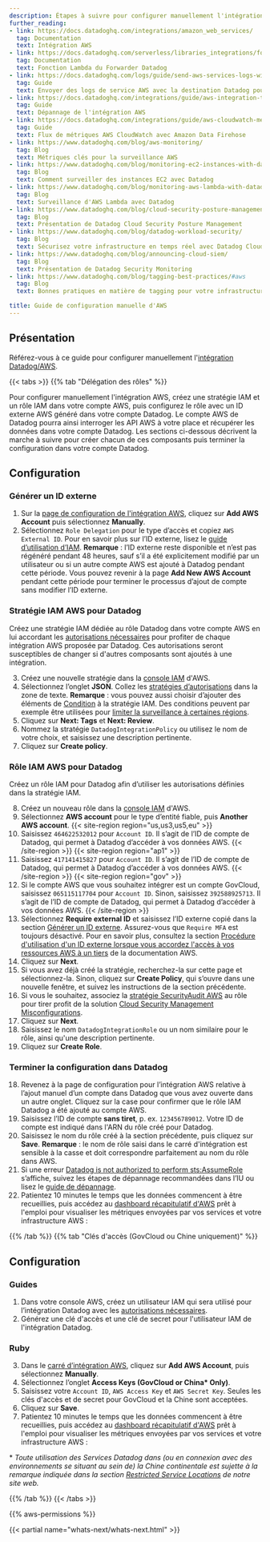 ```yaml
---
description: Étapes à suivre pour configurer manuellement l'intégration Datadog/AWS
further_reading:
- link: https://docs.datadoghq.com/integrations/amazon_web_services/
  tag: Documentation
  text: Intégration AWS
- link: https://docs.datadoghq.com/serverless/libraries_integrations/forwarder/
  tag: Documentation
  text: Fonction Lambda du Forwarder Datadog
- link: https://docs.datadoghq.com/logs/guide/send-aws-services-logs-with-the-datadog-kinesis-firehose-destination/
  tag: Guide
  text: Envoyer des logs de service AWS avec la destination Datadog pour Amazon Data Firehose
- link: https://docs.datadoghq.com/integrations/guide/aws-integration-troubleshooting/
  tag: Guide
  text: Dépannage de l'intégration AWS
- link: https://docs.datadoghq.com/integrations/guide/aws-cloudwatch-metric-streams-with-kinesis-data-firehose/
  tag: Guide
  text: Flux de métriques AWS CloudWatch avec Amazon Data Firehose
- link: https://www.datadoghq.com/blog/aws-monitoring/
  tag: Blog
  text: Métriques clés pour la surveillance AWS
- link: https://www.datadoghq.com/blog/monitoring-ec2-instances-with-datadog/
  tag: Blog
  text: Comment surveiller des instances EC2 avec Datadog
- link: https://www.datadoghq.com/blog/monitoring-aws-lambda-with-datadog/
  tag: Blog
  text: Surveillance d'AWS Lambda avec Datadog
- link: https://www.datadoghq.com/blog/cloud-security-posture-management/
  tag: Blog
  text: Présentation de Datadog Cloud Security Posture Management
- link: https://www.datadoghq.com/blog/datadog-workload-security/
  tag: Blog
  text: Sécurisez votre infrastructure en temps réel avec Datadog Cloud Workload Security
- link: https://www.datadoghq.com/blog/announcing-cloud-siem/
  tag: Blog
  text: Présentation de Datadog Security Monitoring
- link: https://www.datadoghq.com/blog/tagging-best-practices/#aws
  tag: Blog
  text: Bonnes pratiques en matière de tagging pour votre infrastructure et vos applications

title: Guide de configuration manuelle d'AWS
---
```


## Présentation

Référez-vous à ce guide pour configurer manuellement l'[intégration Datadog/AWS][1].

{{< tabs >}}
{{% tab "Délégation des rôles" %}}

Pour configurer manuellement l'intégration AWS, créez une stratégie IAM et un rôle IAM dans votre compte AWS, puis configurez le rôle avec un ID externe AWS généré dans votre compte Datadog. Le compte AWS de Datadog pourra ainsi interroger les API AWS à votre place et récupérer les données dans votre compte Datadog. Les sections ci-dessous décrivent la marche à suivre pour créer chacun de ces composants puis terminer la configuration dans votre compte Datadog.

## Configuration

### Générer un ID externe

1. Sur la [page de configuration de l'intégration AWS][1], cliquez sur **Add AWS Account** puis sélectionnez **Manually**.
2. Sélectionnez `Role Delegation` pour le type dʼaccès et copiez `AWS External ID`. Pour en savoir plus sur lʼID externe, lisez le [guide dʼutilisation dʼIAM][2].
  **Remarque** : lʼID externe reste disponible et nʼest pas régénéré pendant 48 heures, sauf sʼil a été explicitement modifié par un utilisateur ou si un autre compte AWS est ajouté à Datadog pendant cette période. Vous pouvez revenir à la page **Add New AWS Account** pendant cette période pour terminer le processus dʼajout de compte sans modifier lʼID externe.

### Stratégie IAM AWS pour Datadog
Créez une stratégie IAM dédiée au rôle Datadog dans votre compte AWS en lui accordant les [autorisations nécessaires](#strategie-iam-de-l-integration-aws) pour profiter de chaque intégration AWS proposée par Datadog. Ces autorisations seront susceptibles de changer si d'autres composants sont ajoutés à une intégration.

3. Créez une nouvelle stratégie dans la [console IAM][3] d'AWS.
4. Sélectionnez lʼonglet **JSON**. Collez les [stratégies dʼautorisations](#strategie-iam-de-l-integration-aws) dans la zone de texte.
  **Remarque** : vous pouvez aussi choisir dʼajouter des éléments de [Condition][7] à la stratégie IAM. Des conditions peuvent par exemple être utilisées pour [limiter la surveillance à certaines régions][8].
5. Cliquez sur **Next: Tags** et **Next: Review**.
6. Nommez la stratégie `DatadogIntegrationPolicy` ou utilisez le nom de votre choix, et saisissez une description pertinente.
7. Cliquez sur **Create policy**.

### Rôle IAM AWS pour Datadog
Créez un rôle IAM pour Datadog afin dʼutiliser les autorisations définies dans la stratégie IAM.

8. Créez un nouveau rôle dans la [console IAM][4] d'AWS.
9. Sélectionnez **AWS account** pour le type dʼentité fiable, puis **Another AWS account**.
{{< site-region region="us,us3,us5,eu" >}}
10. Saisissez `464622532012` pour `Account ID`. Il sʼagit de lʼID de compte de Datadog, qui permet à Datadog dʼaccéder à vos données AWS.
{{< /site-region >}}
{{< site-region region="ap1" >}}
10. Saisissez `417141415827` pour `Account ID`. Il sʼagit de lʼID de compte de Datadog, qui permet à Datadog dʼaccéder à vos données AWS.
{{< /site-region >}}
{{< site-region region="gov" >}}
10. Si le compte AWS que vous souhaitez intégrer est un compte GovCloud, saisissez `065115117704` pour `Account ID`. Sinon, saisissez `392588925713`. Il sʼagit de lʼID de compte de Datadog, qui permet à Datadog dʼaccéder à vos données AWS.
{{< /site-region >}}
11. Sélectionnez **Require external ID** et saisissez lʼID externe copié dans la section [Générer un ID externe](#générer-un-id-externe).
Assurez-vous que `Require MFA` est toujours désactivé. Pour en savoir plus, consultez la section [Procédure d'utilisation d'un ID externe lorsque vous accordez l'accès à vos ressources AWS à un tiers][1] de la documentation AWS.
12. Cliquez sur **Next**.
13. Si vous avez déjà créé la stratégie, recherchez-la sur cette page et sélectionnez-la. Sinon, cliquez sur **Create Policy**, qui sʼouvre dans une nouvelle fenêtre, et suivez les instructions de la section précédente.
14. Si vous le souhaitez, associez la <a href="https://console.aws.amazon.com/iam/home#policies/arn:aws:iam::aws:policy/SecurityAudit" target="_blank">stratégie SecurityAudit AWS</a> au rôle pour tirer profit de la solution [Cloud Security Management Misconfigurations][5].
15. Cliquez sur **Next**.
16. Saisissez le nom `DatadogIntegrationRole` ou un nom similaire pour le rôle, ainsi qu'une description pertinente.
17. Cliquez sur **Create Role**.

### Terminer la configuration dans Datadog

18. Revenez à la page de configuration pour lʼintégration AWS relative à lʼajout manuel dʼun compte dans Datadog que vous avez ouverte dans un autre onglet. Cliquez sur la case pour confirmer que le rôle IAM Datadog a été ajouté au compte AWS.
19. Saisissez lʼID de compte **sans tiret**, p. ex. `123456789012`. Votre ID de compte est indiqué dans l'ARN du rôle créé pour Datadog.
20. Saisissez le nom du rôle créé à la section précédente, puis cliquez sur **Save**.
  **Remarque** : le nom de rôle saisi dans le carré d'intégration est sensible à la casse et doit correspondre parfaitement au nom du rôle dans AWS.
21. Si une erreur [Datadog is not authorized to perform sts:AssumeRole][6] sʼaffiche, suivez les étapes de dépannage recommandées dans lʼIU ou lisez le [guide de dépannage][6].
22. Patientez 10 minutes le temps que les données commencent à être recueillies, puis accédez au <a href="https://app.datadoghq.com/screen/integration/7/aws-overview" target="_blank">dashboard récapitulatif d'AWS</a> prêt à l'emploi pour visualiser les métriques envoyées par vos services et votre infrastructure AWS :


[1]: https://app.datadoghq.com/integrations/amazon-web-services
[2]: http://docs.aws.amazon.com/IAM/latest/UserGuide/id_roles_create_for-user_externalid.html
[3]: https://console.aws.amazon.com/iam/home#/policies
[4]: https://console.aws.amazon.com/iam/home#/roles
[5]: /fr/security/cloud_security_management/misconfigurations/
[6]: /fr/integrations/guide/error-datadog-not-authorized-sts-assume-role/
[7]: https://docs.aws.amazon.com/IAM/latest/UserGuide/reference_policies_elements_condition.html
[8]: https://aws.amazon.com/blogs/security/easier-way-to-control-access-to-aws-regions-using-iam-policies/
{{% /tab %}}
{{% tab "Clés d'accès (GovCloud ou Chine uniquement)" %}}

## Configuration

### Guides

1. Dans votre console AWS, créez un utilisateur IAM qui sera utilisé pour lʼintégration Datadog avec les [autorisations nécessaires](#strategie-iam-de-l-integration-aws).
2. Générez une clé d'accès et une clé de secret pour l'utilisateur IAM de l'intégration Datadog.

### Ruby

3. Dans le [carré dʼintégration AWS][1], cliquez sur **Add AWS Account**, puis sélectionnez **Manually**.
4. Sélectionnez lʼonglet **Access Keys (GovCloud or China\* Only)**.
5. Saisissez votre `Account ID`, `AWS Access Key` et `AWS Secret Key`. Seules les clés d'accès et de secret pour GovCloud et la Chine sont acceptées.
6. Cliquez sur **Save**.
7. Patientez 10 minutes le temps que les données commencent à être recueillies, puis accédez au <a href="https://app.datadoghq.com/screen/integration/7/aws-overview" target="_blank">dashboard récapitulatif d'AWS</a> prêt à l'emploi pour visualiser les métriques envoyées par vos services et votre infrastructure AWS :

\* _Toute utilisation des Services Datadog dans (ou en connexion avec des environnements se situant au sein de) la Chine continentale est sujette à la remarque indiquée dans la section [Restricted Service Locations][2] de notre site web._

[1]: https://app.datadoghq.com/integrations/amazon-web-services
[2]: https://www.datadoghq.com/legal/restricted-service-locations/
{{% /tab %}}
{{< /tabs >}}

{{% aws-permissions %}}

{{< partial name="whats-next/whats-next.html" >}}

[1]: /fr/integrations/amazon_web_services/
